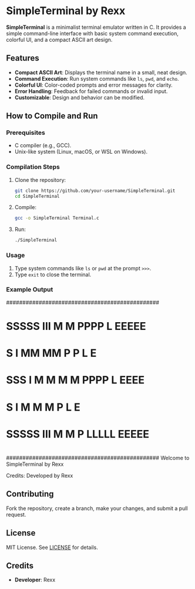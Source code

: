 # SimpleTerminal by Rexx

**SimpleTerminal** is a minimalist terminal emulator written in C. It provides a simple command-line interface with basic system command execution, colorful UI, and a compact ASCII art design.

## Features

- **Compact ASCII Art**: Displays the terminal name in a small, neat design.
- **Command Execution**: Run system commands like `ls`, `pwd`, and `echo`.
- **Colorful UI**: Color-coded prompts and error messages for clarity.
- **Error Handling**: Feedback for failed commands or invalid input.
- **Customizable**: Design and behavior can be modified.

## How to Compile and Run

### Prerequisites

- C compiler (e.g., GCC).
- Unix-like system (Linux, macOS, or WSL on Windows).

### Compilation Steps

1. Clone the repository:
    ```bash
    git clone https://github.com/your-username/SimpleTerminal.git
    cd SimpleTerminal
    ```

2. Compile:
    ```bash
    gcc -o SimpleTerminal Terminal.c
    ```

3. Run:
    ```bash
    ./SimpleTerminal
    ```

### Usage

1. Type system commands like `ls` or `pwd` at the prompt `>>>`.
2. Type `exit` to close the terminal.

### Example Output

###############################################
#                                             #
#   SSSSS  III  M     M  PPPP   L       EEEEE  #
#  S        I   MM   MM  P   P  L       E      #
#   SSS     I   M M M M  PPPP   L       EEEE   #
#      S    I   M  M  M  P      L       E      #
#  SSSSS   III  M     M  P      LLLLL   EEEEE  #
#                                             #
###############################################
Welcome to SimpleTerminal by Rexx

Credits: Developed by Rexx
>>>


## Contributing

Fork the repository, create a branch, make your changes, and submit a pull request.

## License

MIT License. See [LICENSE](LICENSE) for details.

## Credits

- **Developer**: Rexx
